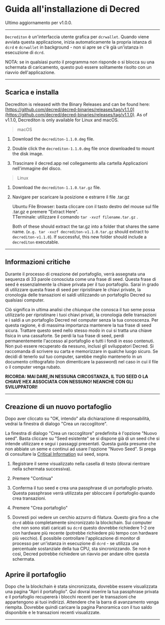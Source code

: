 # Guida all'installazione di Decred 

Ultimo aggiornamento per v1.0.0.

---

`Decrediton` è un'interfaccia utente grafica per `dcrwallet`. Quando viene avviata questa applicazione, inizia automaticamente la propria istanza di `dcrd` e `dcrwallet` in background - non si apre se c'è già un'istanza in esecuzione di `dcrd`.

NOTA: se in qualsiasi punto il programma non risponde o si blocca su una schermata di caricamento, questo può essere solitamente risolto con un riavvio dell'applicazione.

---

## Scarica e installa 

Decrediton is released with the Binary Releases and can be found here: [https://github.com/decred/decred-binaries/releases/tag/v1.1.0](https://github.com/decred/decred-binaries/releases/tag/v1.1.0). As of v1.1.0, Decrediton is only available for Linux and macOS.

> macOS

1. Download the `decrediton-1.1.0.dmg` file.

2. Double click the `decrediton-1.1.0.dmg` file once downloaded to mount the disk image.

3. Trascinare il decred.app nel collegamento alla cartella Applicazioni nell'immagine del disco.

> Linux

1. Download the `decrediton-1.1.0.tar.gz` file.

2. Navigare per scaricare la posizione e estrarre il file .tar.gz

    Ubuntu File Browser: basta cliccare con il tasto destro del mouse sul file .tar.gz e premere "Extract Here". <br />
    TTerminale: utilizzare il comando `tar -xvzf filename.tar.gz` .

    Both of these should extract the tar.gz into a folder that shares the same name. (`e.g. tar -xvzf decrediton-v1.1.0.tar.gz` should extract to `decrediton-v1.1.0`). If successful, this new folder should include a `decrediton` executable.

---

## Informazioni critiche 

Durante il processo di creazione del portafoglio, verrà assegnata una sequenza di 33 parole conosciuta come una frase di seed. Questa frase di seed è essenzialmente la chiave privata per il tuo portafoglio. Sarai in grado di utilizzare questa frase di seed per ripristinare le chiavi private, la cronologia delle transazioni ei saldi utilizzando un portafoglio Decred su qualsiasi computer. 

Ciò significa in ultima analisi che *chiunque* che conosca il tuo seme possa utilizzarlo per ripristinare i tuoi chiavi privati, la cronologia delle transazioni e i saldi a un portafoglio Decred nel computer senza la tua conoscenza. Per questa ragione, è di massima importanza mantenere la tua frase di seed sicura. Trattare questo seed nello stesso modo in cui si tratta una chiave fisica in una cassaforte. Se perdi la tua frase di seed, perdi permanentemente l'accesso al portafoglio e tutti i fondi in esso contenuti. Non può essere recuperato da nessuno, inclusi gli sviluppatori Decred. Si raccomanda di scrivere su carta e memorizzare in qualche luogo sicuro. Se decidi di tenerlo sul tuo computer, sarebbe meglio mantenerlo in un documento crittografato (non dimenticare la password) nel caso in cui il file o il computer venga rubato.

**RICORDA: MAI DARE,IN NESSUNA CIRCOSTANZA,  IL TUO SEED  O LA CHIAVE HEX ASSOCIATA  CON  NESSUNO! NEANCHE CON GLI  SVILUPPATORI!**

---

## Creazione di un nuovo portafoglio 

Dopo aver cliccato su "OK, intendo" alla dichiarazione di responsabilità, vedrai la finestra di dialogo "Crea un raccoglitore".

La finestra di dialogo "Crea un raccoglitore" predefinita è l'opzione "Nuovo seed". Basta cliccare su "Seed  esistente" se si dispone già di un seed che si intende utilizzare e segui i passaggi presentati. Questa guida presume che non abbiate un seme e continui ad usare l'opzione "Nuovo Seed". Si prega di consultare la [Critical Information](#critical-information) sui seed, sopra.

1. Registrare il seme visualizzato nella casella di testo (dovrai rientrare nella schermata successiva).

2. Premere "Continua"

3. Conferma il tuo seed e crea una passphrase di un portafoglio privato. Questa passphrase verrà utilizzata per sbloccare il portafoglio quando crea transazioni.

4. Premere "Crea portafoglio"

5. Dovresti poi vedere un cerchio azzurro di filatura. Questo gira fino a che `dcrd` abbia completamente sincronizzato la blockchain. Sui computer che non sono stati caricati su `dcrd` questo dovrebbe richiedere 1-2 ore con hardware più recente (potrebbe richiedere più tempo con hardware più vecchio). È possibile controllare l'applicazione di monitor di processo per un'istanza in esecuzione di `dcrd` - se utilizza una percentuale sostanziale della tua CPU, sta sincronizzando. Se non è così, Decred potrebbe richiedere un riavvio per andare oltre questa schermata.

## Aprire il portafoglio 

Dopo che la blockchain è stata sincronizzata, dovrebbe essere visualizzata una pagina "Apri il portafoglio". Qui dovrai inserire la tua passphrase privata e il portafoglio recupererà i blocchi recenti per le transazioni che appartengono ai tuoi indirizzi. Attendere che la barra di avanzamento venga riempita. Dovrebbe quindi caricare la pagina Panoramica con il tuo saldo disponibile e le transazioni recenti visualizzate.

---
